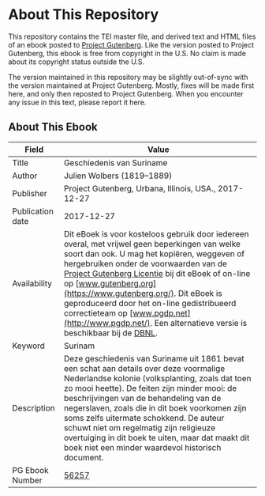 # About This Repository

This repository contains the TEI master file, and derived text and HTML files of an ebook posted to [Project Gutenberg](https://www.gutenberg.org/). Like the version posted to Project Gutenberg, this ebook is free from copyright in the U.S. No claim is made about its copyright status outside the U.S.

The version maintained in this repository may be slightly out-of-sync with the version maintained at Project Gutenberg. Mostly, fixes will be made first here, and only then reposted to Project Gutenberg. When you encounter any issue in this text, please report it here.

## About This Ebook

| Field | Value |
| ----- | ----- |
| Title | Geschiedenis van Suriname |
| Author | Julien Wolbers (1819–1889) |
| Publisher | Project Gutenberg, Urbana, Illinois, USA., 2017-12-27 |
| Publication date | 2017-12-27 |
| Availability | Dit eBoek is voor kosteloos gebruik door iedereen overal, met vrijwel geen beperkingen van welke soort dan ook. U mag het kopiëren, weggeven of hergebruiken onder de voorwaarden van de [Project Gutenberg Licentie](https://www.gutenberg.org/license) bij dit eBoek of on-line op [www.gutenberg.org](https://www.gutenberg.org/). Dit eBoek is geproduceerd door het on-line gedistribueerd correctieteam op [www.pgdp.net](http://www.pgdp.net/). Een alternatieve versie is beschikbaar bij de [DBNL](http://www.dbnl.org/tekst/wolb002gesc01_01/). |
| Keyword | Surinam |
| Description | Deze geschiedenis van Suriname uit 1861 bevat een schat aan details over deze voormalige Nederlandse kolonie (volksplanting, zoals dat toen zo mooi heette). De feiten zijn minder mooi: de beschrijvingen van de behandeling van de negerslaven, zoals die in dit boek voorkomen zijn soms zelfs uitermate schokkend. De auteur schuwt niet om regelmatig zijn religieuze overtuiging in dit boek te uiten, maar dat maakt dit boek niet een minder waardevol historisch document. |
| PG Ebook Number | [56257](https://www.gutenberg.org/ebooks/56257) |
